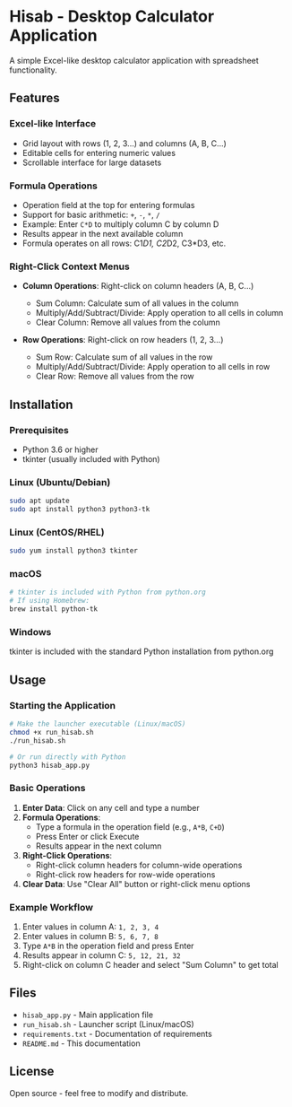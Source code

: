 # Hisab - Desktop Calculator Application

A simple Excel-like desktop calculator application with spreadsheet functionality.

## Features

### Excel-like Interface
- Grid layout with rows (1, 2, 3...) and columns (A, B, C...)
- Editable cells for entering numeric values
- Scrollable interface for large datasets

### Formula Operations
- Operation field at the top for entering formulas
- Support for basic arithmetic: `+`, `-`, `*`, `/`
- Example: Enter `C*D` to multiply column C by column D
- Results appear in the next available column
- Formula operates on all rows: C1*D1, C2*D2, C3*D3, etc.

### Right-Click Context Menus
- **Column Operations**: Right-click on column headers (A, B, C...)
  - Sum Column: Calculate sum of all values in the column
  - Multiply/Add/Subtract/Divide: Apply operation to all cells in column
  - Clear Column: Remove all values from the column

- **Row Operations**: Right-click on row headers (1, 2, 3...)
  - Sum Row: Calculate sum of all values in the row
  - Multiply/Add/Subtract/Divide: Apply operation to all cells in row
  - Clear Row: Remove all values from the row

## Installation

### Prerequisites
- Python 3.6 or higher
- tkinter (usually included with Python)

### Linux (Ubuntu/Debian)
```bash
sudo apt update
sudo apt install python3 python3-tk
```

### Linux (CentOS/RHEL)
```bash
sudo yum install python3 tkinter
```

### macOS
```bash
# tkinter is included with Python from python.org
# If using Homebrew:
brew install python-tk
```

### Windows
tkinter is included with the standard Python installation from python.org

## Usage

### Starting the Application
```bash
# Make the launcher executable (Linux/macOS)
chmod +x run_hisab.sh
./run_hisab.sh

# Or run directly with Python
python3 hisab_app.py
```

### Basic Operations

1. **Enter Data**: Click on any cell and type a number
2. **Formula Operations**: 
   - Type a formula in the operation field (e.g., `A*B`, `C+D`)
   - Press Enter or click Execute
   - Results appear in the next column
3. **Right-Click Operations**:
   - Right-click column headers for column-wide operations
   - Right-click row headers for row-wide operations
4. **Clear Data**: Use "Clear All" button or right-click menu options

### Example Workflow

1. Enter values in column A: `1, 2, 3, 4`
2. Enter values in column B: `5, 6, 7, 8`
3. Type `A*B` in the operation field and press Enter
4. Results appear in column C: `5, 12, 21, 32`
5. Right-click on column C header and select "Sum Column" to get total

## Files

- `hisab_app.py` - Main application file
- `run_hisab.sh` - Launcher script (Linux/macOS)
- `requirements.txt` - Documentation of requirements
- `README.md` - This documentation

## License

Open source - feel free to modify and distribute.